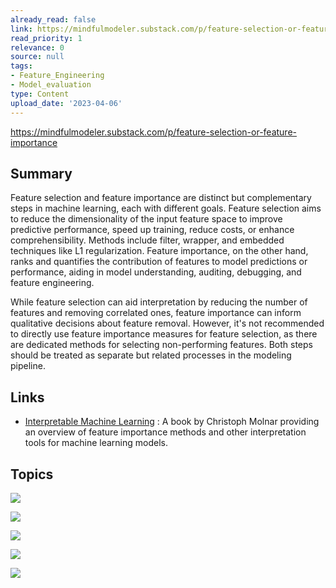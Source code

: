 ```yaml
---
already_read: false
link: https://mindfulmodeler.substack.com/p/feature-selection-or-feature-importance
read_priority: 1
relevance: 0
source: null
tags:
- Feature_Engineering
- Model_evaluation
type: Content
upload_date: '2023-04-06'
---
```


https://mindfulmodeler.substack.com/p/feature-selection-or-feature-importance
## Summary

Feature selection and feature importance are distinct but complementary steps in machine learning, each with different goals. Feature selection aims to reduce the dimensionality of the input feature space to improve predictive performance, speed up training, reduce costs, or enhance comprehensibility. Methods include filter, wrapper, and embedded techniques like L1 regularization. Feature importance, on the other hand, ranks and quantifies the contribution of features to model predictions or performance, aiding in model understanding, auditing, debugging, and feature engineering.

While feature selection can aid interpretation by reducing the number of features and removing correlated ones, feature importance can inform qualitative decisions about feature removal. However, it's not recommended to directly use feature importance measures for feature selection, as there are dedicated methods for selecting non-performing features. Both steps should be treated as separate but related processes in the modeling pipeline.
## Links

- [Interpretable Machine Learning](https://christophmolnar.com/books/interpretable-machine-learning/) : A book by Christoph Molnar providing an overview of feature importance methods and other interpretation tools for machine learning models.

## Topics

![](topics/Concept/Feature%20Importance)

![](topics/Concept/Permutation%20Feature%20Importance)

![](topics/Concept/SHAP%20SHapley%20Additive%20exPlanations)

![](topics/Concept/Feature%20Selection)

![](topics/Concept/LASSO%20Least%20Absolute%20Shrinkage%20and%20Selection%20Operator)